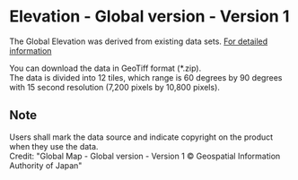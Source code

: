 # Elevation - Global version - Version 1

The Global Elevation was derived from existing data sets. [For detailed information](https://globalmaps.github.io/el.html)

You can download the data in GeoTiff format (*.zip).  
The data is divided into 12 tiles, which range is 60 degrees by 90 degrees with 15 second resolution (7,200 pixels by 10,800 pixels).

## Note
Users shall mark the data source and indicate copyright on the product when they use the data.  
Credit: "Global Map - Global version - Version 1 © Geospatial Information Authority of Japan"  
